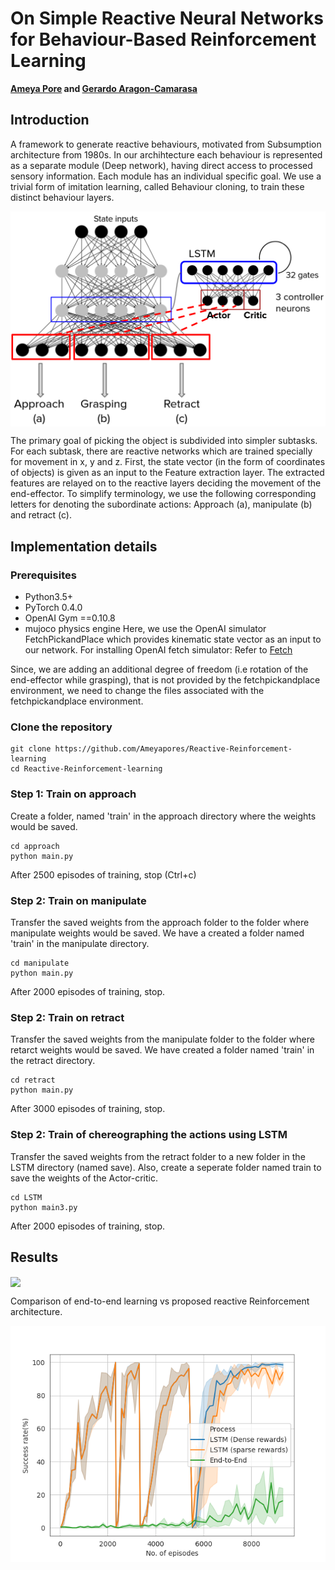 # On Simple Reactive Neural Networks for Behaviour-Based Reinforcement Learning

**[Ameya Pore](https://github.com/Ameyapores) and [Gerardo Aragon-Camarasa](https://github.com/gerac83)**

## Introduction

A framework to generate reactive behaviours, motivated from Subsumption architecture from 1980s. In our archihtecture each  behaviour is represented as a separate module (Deep network), having direct access to processed sensory information. Each module has an individual specific goal. We use a trivial form of imitation learning, called Behaviour cloning, to train these distinct behaviour layers.

<img align="center" src="images/fig1.png" width="800"> 

The primary goal of picking the object is subdivided into simpler subtasks. For each subtask, there are reactive networks which are trained specially for movement in x, y and z. First, the state vector (in the form of coordinates of objects) is given as an input to the Feature extraction layer. The extracted features are relayed on to the reactive layers deciding the movement of the end-effector. To simplify terminology, we use the following corresponding letters for denoting the subordinate actions: Approach (a), manipulate (b) and retract (c).


## Implementation details
### Prerequisites
- Python3.5+
- PyTorch 0.4.0
- OpenAI Gym ==0.10.8
- mujoco physics engine
Here, we use the OpenAI simulator FetchPickandPlace which provides kinematic state vector as an input to our network.
For installing OpenAI fetch simulator: Refer to [Fetch](https://openai.com/blog/ingredients-for-robotics-research/)

Since, we are adding an additional degree of freedom (i.e rotation of the end-effector while grasping), that is not provided by the fetchpickandplace environment, we need to change the files associated with the fetchpickandplace environment.  
### Clone the repository

```
git clone https://github.com/Ameyapores/Reactive-Reinforcement-learning
cd Reactive-Reinforcement-learning
```
### Step 1: Train on approach
Create a folder, named 'train' in the approach directory where the weights would be saved. 
```
cd approach
python main.py
```
After 2500 episodes of training, stop (Ctrl+c)

### Step 2: Train on manipulate
Transfer the saved weights from the approach folder to the folder where manipulate weights would be saved. We have a created a folder named 'train' in the manipulate directory.
```
cd manipulate
python main.py
```
After 2000 episodes of training, stop.
### Step 2: Train on retract
Transfer the saved weights from the manipulate folder to the folder where retarct weights would be saved. We have created a folder named 'train' in the retract directory.
```
cd retract
python main.py
```
After 3000 episodes of training, stop.

### Step 2: Train of chereographing the actions using LSTM
Transfer the saved weights from the retract folder to a new folder in the LSTM directory (named save). Also, create a seperate folder named train to save the weights of the Actor-critic. 
```
cd LSTM
python main3.py
```
After 2000 episodes of training, stop.
## Results
<img align="center" src="images/fetch_rotate.gif" width="600"> 

Comparison of end-to-end learning vs proposed reactive Reinforcement architecture.

<img align="center" src="images/Figure_4.png"> 
